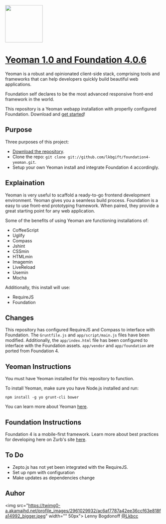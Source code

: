<a href="https://github.com/lkbgift/foundation4-yeoman">
  <img src="http://rememberlenny.com/images/yeofound/yf.png" width="120px">
</a>

# [Yeoman 1.0 and Foundation 4.0.6](https://github.com/lkbgift/foundation4-yeoman)

Yeoman is a robust and opinionated client-side stack, comprising tools and frameworks that can help developers quickly build beautiful web applications.

Foundation self declares to be the most advanced responsive front-end framework in the world.

This repository is a Yeoman webapp installation with properlly configured Foundation. Download and [get started](https://github.com/lkbgift/foundation4-yeoman/archive/master.zip)!



## Purpose

Three purposes of this project:

* [Download the repository](https://github.com/lkbgift/foundation4-yeoman/archive/master.zip).
* Clone the repo: `git clone git://github.com/lkbgift/foundation4-yeoman.git`.
* Setup your own Yeoman install and integrate Foundation 4 accordingly.



## Explaination

Yeoman is very useful to scaffold a ready-to-go frontend development environment. Yeoman gives you a seamless build process. Foundation is a easy to use front-end prototyping framework. When paired, they provide a great starting point for any web application.

Some of the benefits of using Yeoman are functioning installations of:

* CoffeeScript
* Uglify
* Compass
* Jshint
* CSSmin
* HTMLmin
* Imagemin
* LiveReload
* Usemin
* Mocha

Additionally, this install will use:

* RequireJS 
* Foundation



## Changes

This repository has configured RequireJS and Compass to interface with Foundation. The `Gruntfile.js` and `app/script/main.js` files have been modified. Additionally, the `app/index.html` file has been configured to interface with the Foundation assets. `app/vendor` and `app/foundation` are ported from Foundation 4.



## Yeoman Instructions

You must have Yeoman installed for this repository to function.

To install Yeoman, make sure you have Node.js installed and run:

`npm install -g yo grunt-cli bower`

You can learn more about Yeoman [here](http://yeoman.io/index.html).



## Foundation Instructions

Foundation 4 is a mobile-first framework. Learn more about best practices for developing here on Zurb's site [here](http://foundation.zurb.com/). 



## To Do

+ Zepto.js has not yet been integrated with the RequireJS.
+ Set up npm with configuration
+ Make updates as dependencies change


## Auhor

<img src="https://twimg0-a.akamaihd.net/profile_images/2961029932/ac6af7787a42ee36ccf63e818fa14992_bigger.jpeg" width="" 50px"> Lenny Bogdonoff <a href="http://twitter.com/lkbcc">@Lkbcc</a> 